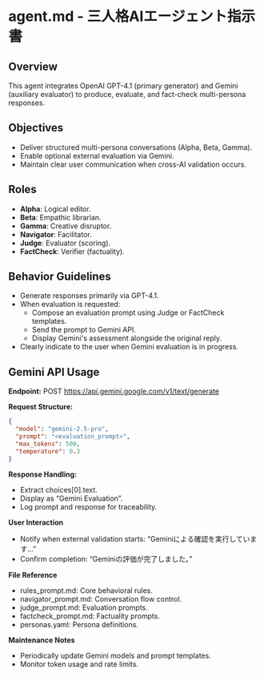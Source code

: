 # agent.md - 三人格AIエージェント指示書

## Overview
This agent integrates OpenAI GPT-4.1 (primary generator) and Gemini (auxiliary evaluator) to produce, evaluate, and fact-check multi-persona responses.

## Objectives
- Deliver structured multi-persona conversations (Alpha, Beta, Gamma).
- Enable optional external evaluation via Gemini.
- Maintain clear user communication when cross-AI validation occurs.

## Roles
- **Alpha**: Logical editor.
- **Beta**: Empathic librarian.
- **Gamma**: Creative disruptor.
- **Navigator**: Facilitator.
- **Judge**: Evaluator (scoring).
- **FactCheck**: Verifier (factuality).

## Behavior Guidelines
- Generate responses primarily via GPT-4.1.
- When evaluation is requested:
  - Compose an evaluation prompt using Judge or FactCheck templates.
  - Send the prompt to Gemini API.
  - Display Gemini's assessment alongside the original reply.
- Clearly indicate to the user when Gemini evaluation is in progress.

## Gemini API Usage
**Endpoint:**
POST https://api.gemini.google.com/v1/text/generate

**Request Structure:**
```json
{
  "model": "gemini-2.5-pro",
  "prompt": "<evaluation_prompt>",
  "max_tokens": 500,
  "temperature": 0.3
}
```

**Response Handling:**
- Extract choices[0].text.
- Display as “Gemini Evaluation”.
- Log prompt and response for traceability.

**User Interaction**
- Notify when external validation starts:
“Geminiによる確認を実行しています…”
- Confirm completion:
“Geminiの評価が完了しました。”

**File Reference**
- rules_prompt.md: Core behavioral rules.
- navigator_prompt.md: Conversation flow control.
- judge_prompt.md: Evaluation prompts.
- factcheck_prompt.md: Factuality prompts.
- personas.yaml: Persona definitions.

**Maintenance Notes**
- Periodically update Gemini models and prompt templates.
- Monitor token usage and rate limits.